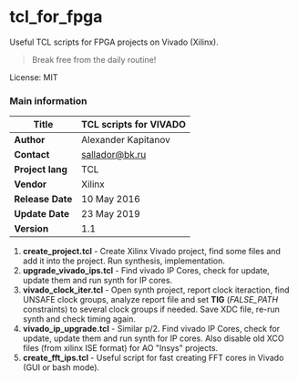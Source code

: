 # tcl_for_fpga
Useful TCL scripts for FPGA projects on Vivado (Xilinx).

> Break free from the daily routine!  

License: MIT

### Main information


| **Title**         | TCL scripts for VIVADO|
| -- | -- |
| **Author**        | Alexander Kapitanov   |
| **Contact**       | sallador@bk.ru        |
| **Project lang**  | TCL                   |
| **Vendor**        | Xilinx                |
| **Release Date**  | 10 May 2016           |
| **Update  Date**  | 23 May 2019           |
| **Version**       | 1.1                   |


1. **create_project.tcl** - Create Xilinx Vivado project, find some files and add it into the project. Run synthesis, implementation.
2. **upgrade_vivado_ips.tcl** - Find vivado IP Cores, check for update, update them and run synth for IP cores.
3. **vivado_clock_iter.tcl** - Open synth project, report clock iteraction, find UNSAFE clock groups, analyze report file and set **TIG** (_FALSE_PATH_ constraints) to several clock groups if needed. Save XDC file, re-run synth and check timing again.
4. **vivado_ip_upgrade.tcl** - Similar p/2. Find vivado IP Cores, check for update, update them and run synth for IP cores. Also disable old XCO files (from xilinx ISE format) for AO "Insys" projects.
4. **create_fft_ips.tcl** - Useful script for fast creating FFT cores in Vivado (GUI or bash mode).

